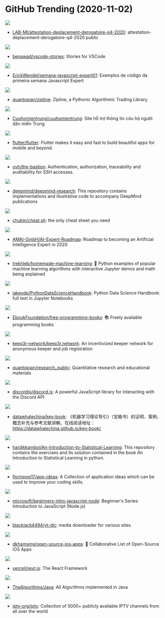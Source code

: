 # GitHub Trending (2020-11-02)

![](https://img.shields.io/badge/JavaScript-New%20166-green?style=flat-square&logo=appveyor)
- [LAB-MI/attestation-deplacement-derogatoire-q4-2020](https://github.com/LAB-MI/attestation-deplacement-derogatoire-q4-2020): attestation-deplacement-derogatoire-q4-2020 public

![](https://img.shields.io/badge/TypeScript-New%20938-green?style=flat-square&logo=appveyor)
- [benawad/vscode-stories](https://github.com/benawad/vscode-stories): Stories for VSCode

![](https://img.shields.io/badge/JavaScript-New%20276-green?style=flat-square&logo=appveyor)
- [ErickWendel/semana-javascript-expert01](https://github.com/ErickWendel/semana-javascript-expert01): Exemplos de código da primeira semana Javascript Expert

![](https://img.shields.io/badge/Python-New%20352-green?style=flat-square&logo=appveyor)
- [quantopian/zipline](https://github.com/quantopian/zipline): Zipline, a Pythonic Algorithmic Trading Library

![](https://img.shields.io/badge/Python-New%2076-green?style=flat-square&logo=appveyor)
- [Cuuhomientrung/cuuhomientrung](https://github.com/Cuuhomientrung/cuuhomientrung): Site hỗ trợ thông tin cứu hộ người dân miền Trung

![](https://img.shields.io/badge/Dart-New%20286-green?style=flat-square&logo=appveyor)
- [flutter/flutter](https://github.com/flutter/flutter): Flutter makes it easy and fast to build beautiful apps for mobile and beyond.

![](https://img.shields.io/badge/Perl-New%20502-green?style=flat-square&logo=appveyor)
- [ovh/the-bastion](https://github.com/ovh/the-bastion): Authentication, authorization, traceability and auditability for SSH accesses.

![](https://img.shields.io/badge/Jupyter%20Notebook-New%20304-green?style=flat-square&logo=appveyor)
- [deepmind/deepmind-research](https://github.com/deepmind/deepmind-research): This repository contains implementations and illustrative code to accompany DeepMind publications

![](https://img.shields.io/badge/Python-New%20715-green?style=flat-square&logo=appveyor)
- [chubin/cheat.sh](https://github.com/chubin/cheat.sh): the only cheat sheet you need

![](https://img.shields.io/badge/JavaScript-New%20993-green?style=flat-square&logo=appveyor)
- [AMAI-GmbH/AI-Expert-Roadmap](https://github.com/AMAI-GmbH/AI-Expert-Roadmap): Roadmap to becoming an Artificial Intelligence Expert in 2020

![](https://img.shields.io/badge/Jupyter%20Notebook-New%20435-green?style=flat-square&logo=appveyor)
- [trekhleb/homemade-machine-learning](https://github.com/trekhleb/homemade-machine-learning): 🤖 Python examples of popular machine learning algorithms with interactive Jupyter demos and math being explained

![](https://img.shields.io/badge/Jupyter%20Notebook-New%20149-green?style=flat-square&logo=appveyor)
- [jakevdp/PythonDataScienceHandbook](https://github.com/jakevdp/PythonDataScienceHandbook): Python Data Science Handbook: full text in Jupyter Notebooks

![](https://img.shields.io/badge/none-New%20311-green?style=flat-square&logo=appveyor)
- [EbookFoundation/free-programming-books](https://github.com/EbookFoundation/free-programming-books): 📚 Freely available programming books

![](https://img.shields.io/badge/Solidity-New%20115-green?style=flat-square&logo=appveyor)
- [keep3r-network/keep3r.network](https://github.com/keep3r-network/keep3r.network): An incentivized keeper network for anonymous keeper and job registration

![](https://img.shields.io/badge/Jupyter%20Notebook-New%2089-green?style=flat-square&logo=appveyor)
- [quantopian/research_public](https://github.com/quantopian/research_public): Quantitative research and educational materials

![](https://img.shields.io/badge/JavaScript-New%2090-green?style=flat-square&logo=appveyor)
- [discordjs/discord.js](https://github.com/discordjs/discord.js): A powerful JavaScript library for interacting with the Discord API

![](https://img.shields.io/badge/none-New%20186-green?style=flat-square&logo=appveyor)
- [datawhalechina/key-book](https://github.com/datawhalechina/key-book): 《机器学习理论导引》（宝箱书）的证明、案例、概念补充与参考文献讲解。在线阅读地址：https://datawhalechina.github.io/key-book/

![](https://img.shields.io/badge/Jupyter%20Notebook-New%20142-green?style=flat-square&logo=appveyor)
- [hardikkamboj/An-Introduction-to-Statistical-Learning](https://github.com/hardikkamboj/An-Introduction-to-Statistical-Learning): This repository contains the exercises and its solution contained in the book An Introduction to Statistical Learning in python.

![](https://img.shields.io/badge/none-New%20548-green?style=flat-square&logo=appveyor)
- [florinpop17/app-ideas](https://github.com/florinpop17/app-ideas): A Collection of application ideas which can be used to improve your coding skills.

![](https://img.shields.io/badge/JavaScript-New%20363-green?style=flat-square&logo=appveyor)
- [microsoft/beginners-intro-javascript-node](https://github.com/microsoft/beginners-intro-javascript-node): Beginner's Series: Introduction to JavaScript (Node.js)

![](https://img.shields.io/badge/Python-New%20440-green?style=flat-square&logo=appveyor)
- [blackjack4494/yt-dlc](https://github.com/blackjack4494/yt-dlc): media downloader for various sites.

![](https://img.shields.io/badge/Swift-New%20168-green?style=flat-square&logo=appveyor)
- [dkhamsing/open-source-ios-apps](https://github.com/dkhamsing/open-source-ios-apps): 📱 Collaborative List of Open-Source iOS Apps

![](https://img.shields.io/badge/JavaScript-New%20780-green?style=flat-square&logo=appveyor)
- [vercel/next.js](https://github.com/vercel/next.js): The React Framework

![](https://img.shields.io/badge/Java-New%20145-green?style=flat-square&logo=appveyor)
- [TheAlgorithms/Java](https://github.com/TheAlgorithms/Java): All Algorithms implemented in Java

![](https://img.shields.io/badge/JavaScript-New%20226-green?style=flat-square&logo=appveyor)
- [iptv-org/iptv](https://github.com/iptv-org/iptv): Collection of 5000+ publicly available IPTV channels from all over the world

